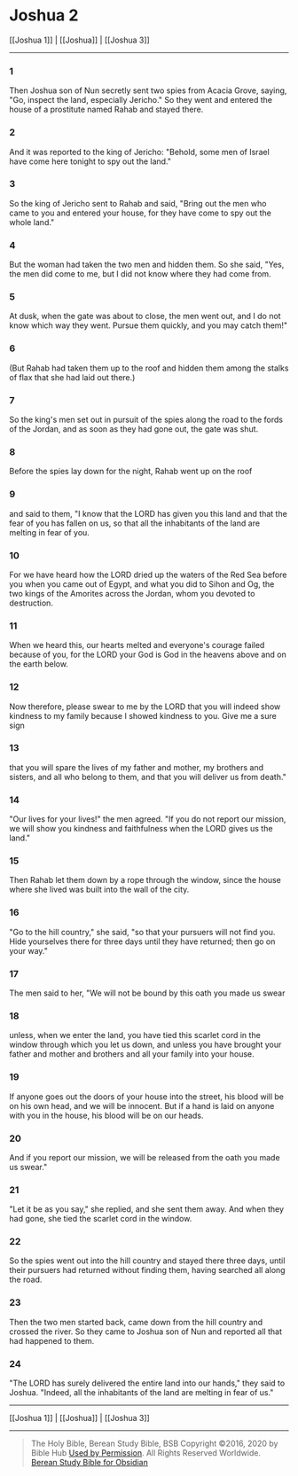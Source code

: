 # Joshua 2

[[Joshua 1]] | [[Joshua]] | [[Joshua 3]]

---

### 1
Then Joshua son of Nun secretly sent two spies from Acacia Grove, saying, "Go, inspect the land, especially Jericho." So they went and entered the house of a prostitute named Rahab and stayed there.

### 2
And it was reported to the king of Jericho: "Behold, some men of Israel have come here tonight to spy out the land."

### 3
So the king of Jericho sent to Rahab and said, "Bring out the men who came to you and entered your house, for they have come to spy out the whole land."

### 4
But the woman had taken the two men and hidden them. So she said, "Yes, the men did come to me, but I did not know where they had come from.

### 5
At dusk, when the gate was about to close, the men went out, and I do not know which way they went. Pursue them quickly, and you may catch them!"

### 6
(But Rahab had taken them up to the roof and hidden them among the stalks of flax that she had laid out there.)

### 7
So the king's men set out in pursuit of the spies along the road to the fords of the Jordan, and as soon as they had gone out, the gate was shut.

### 8
Before the spies lay down for the night, Rahab went up on the roof

### 9
and said to them, "I know that the LORD has given you this land and that the fear of you has fallen on us, so that all the inhabitants of the land are melting in fear of you.

### 10
For we have heard how the LORD dried up the waters of the Red Sea before you when you came out of Egypt, and what you did to Sihon and Og, the two kings of the Amorites across the Jordan, whom you devoted to destruction.

### 11
When we heard this, our hearts melted and everyone's courage failed because of you, for the LORD your God is God in the heavens above and on the earth below.

### 12
Now therefore, please swear to me by the LORD that you will indeed show kindness to my family because I showed kindness to you. Give me a sure sign

### 13
that you will spare the lives of my father and mother, my brothers and sisters, and all who belong to them, and that you will deliver us from death."

### 14
"Our lives for your lives!" the men agreed. "If you do not report our mission, we will show you kindness and faithfulness when the LORD gives us the land."

### 15
Then Rahab let them down by a rope through the window, since the house where she lived was built into the wall of the city.

### 16
"Go to the hill country," she said, "so that your pursuers will not find you. Hide yourselves there for three days until they have returned; then go on your way."

### 17
The men said to her, "We will not be bound by this oath you made us swear

### 18
unless, when we enter the land, you have tied this scarlet cord in the window through which you let us down, and unless you have brought your father and mother and brothers and all your family into your house.

### 19
If anyone goes out the doors of your house into the street, his blood will be on his own head, and we will be innocent. But if a hand is laid on anyone with you in the house, his blood will be on our heads.

### 20
And if you report our mission, we will be released from the oath you made us swear."

### 21
"Let it be as you say," she replied, and she sent them away. And when they had gone, she tied the scarlet cord in the window.

### 22
So the spies went out into the hill country and stayed there three days, until their pursuers had returned without finding them, having searched all along the road.

### 23
Then the two men started back, came down from the hill country and crossed the river. So they came to Joshua son of Nun and reported all that had happened to them.

### 24
"The LORD has surely delivered the entire land into our hands," they said to Joshua. "Indeed, all the inhabitants of the land are melting in fear of us."

---

[[Joshua 1]] | [[Joshua]] | [[Joshua 3]]

---

> The Holy Bible, Berean Study Bible, BSB
> Copyright &copy;2016, 2020 by Bible Hub
> [Used by Permission](https://berean.bible/terms.htm). All Rights Reserved Worldwide.
> [Berean Study Bible for Obsidian](https://github.com/gapmiss/berean-study-bible-for-obsidian)</small>

